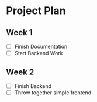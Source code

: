# Project Plan

## Week 1

* [ ]  Finish Documentation
* [ ]  Start Backend Work

## Week 2

* [ ]  Finish Backend
* [ ]  Throw together simple frontend
